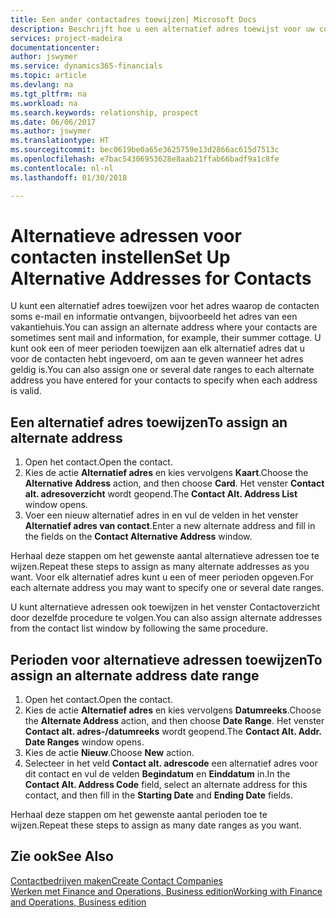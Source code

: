 ```yaml
---
title: Een ander contactadres toewijzen| Microsoft Docs
description: Beschrijft hoe u een alternatief adres toewijst voor uw contactpersonen of prospects, waar ze soms informatie toegestuurd krijgen.
services: project-madeira
documentationcenter: 
author: jswymer
ms.service: dynamics365-financials
ms.topic: article
ms.devlang: na
ms.tgt_pltfrm: na
ms.workload: na
ms.search.keywords: relationship, prospect
ms.date: 06/06/2017
ms.author: jswymer
ms.translationtype: HT
ms.sourcegitcommit: bec0619be0a65e3625759e13d2866ac615d7513c
ms.openlocfilehash: e7bac54306953628e8aab21ffab66badf9a1c8fe
ms.contentlocale: nl-nl
ms.lasthandoff: 01/30/2018

---
```

# <a name="set-up-alternative-addresses-for-contacts"></a><span data-ttu-id="17ad2-103">Alternatieve adressen voor contacten instellen</span><span class="sxs-lookup"><span data-stu-id="17ad2-103">Set Up Alternative Addresses for Contacts</span></span>
<span data-ttu-id="17ad2-104">U kunt een alternatief adres toewijzen voor het adres waarop de contacten soms e-mail en informatie ontvangen, bijvoorbeeld het adres van een vakantiehuis.</span><span class="sxs-lookup"><span data-stu-id="17ad2-104">You can assign an alternate address where your contacts are sometimes sent mail and information, for example, their summer cottage.</span></span> <span data-ttu-id="17ad2-105">U kunt ook een of meer perioden toewijzen aan elk alternatief adres dat u voor de contacten hebt ingevoerd, om aan te geven wanneer het adres geldig is.</span><span class="sxs-lookup"><span data-stu-id="17ad2-105">You can also assign one or several date ranges to each alternate address you have entered for your contacts to specify when each address is valid.</span></span>

## <a name="to-assign-an-alternate-address"></a><span data-ttu-id="17ad2-106">Een alternatief adres toewijzen</span><span class="sxs-lookup"><span data-stu-id="17ad2-106">To assign an alternate address</span></span>
1. <span data-ttu-id="17ad2-107">Open het contact.</span><span class="sxs-lookup"><span data-stu-id="17ad2-107">Open the contact.</span></span>
2. <span data-ttu-id="17ad2-108">Kies de actie **Alternatief adres** en kies vervolgens **Kaart**.</span><span class="sxs-lookup"><span data-stu-id="17ad2-108">Choose the **Alternative Address** action, and then choose **Card**.</span></span> <span data-ttu-id="17ad2-109">Het venster **Contact alt. adresoverzicht** wordt geopend.</span><span class="sxs-lookup"><span data-stu-id="17ad2-109">The **Contact Alt. Address List** window opens.</span></span>
3. <span data-ttu-id="17ad2-110">Voer een nieuw alternatief adres in en vul de velden in het venster **Alternatief adres van contact**.</span><span class="sxs-lookup"><span data-stu-id="17ad2-110">Enter a new alternate address and fill in the fields on the **Contact Alternative Address** window.</span></span>

<span data-ttu-id="17ad2-111">Herhaal deze stappen om het gewenste aantal alternatieve adressen toe te wijzen.</span><span class="sxs-lookup"><span data-stu-id="17ad2-111">Repeat these steps to assign as many alternate addresses as you want.</span></span> <span data-ttu-id="17ad2-112">Voor elk alternatief adres kunt u een of meer perioden opgeven.</span><span class="sxs-lookup"><span data-stu-id="17ad2-112">For each alternate address you may want to specify one or several date ranges.</span></span>

<span data-ttu-id="17ad2-113">U kunt alternatieve adressen ook toewijzen in het venster Contactoverzicht door dezelfde procedure te volgen.</span><span class="sxs-lookup"><span data-stu-id="17ad2-113">You can also assign alternate addresses from the contact list window by following the same procedure.</span></span>

## <a name="to-assign-an-alternate-address-date-range"></a><span data-ttu-id="17ad2-114">Perioden voor alternatieve adressen toewijzen</span><span class="sxs-lookup"><span data-stu-id="17ad2-114">To assign an alternate address date range</span></span>
1. <span data-ttu-id="17ad2-115">Open het contact.</span><span class="sxs-lookup"><span data-stu-id="17ad2-115">Open the contact.</span></span>
2. <span data-ttu-id="17ad2-116">Kies de actie **Alternatief adres** en kies vervolgens **Datumreeks**.</span><span class="sxs-lookup"><span data-stu-id="17ad2-116">Choose the **Alternate Address** action, and then choose **Date Range**.</span></span> <span data-ttu-id="17ad2-117">Het venster **Contact alt. adres-/datumreeks** wordt geopend.</span><span class="sxs-lookup"><span data-stu-id="17ad2-117">The **Contact Alt. Addr. Date Ranges** window opens.</span></span>
3. <span data-ttu-id="17ad2-118">Kies de actie **Nieuw**.</span><span class="sxs-lookup"><span data-stu-id="17ad2-118">Choose **New** action.</span></span>
4. <span data-ttu-id="17ad2-119">Selecteer in het veld **Contact alt. adrescode** een alternatief adres voor dit contact en vul de velden **Begindatum** en **Einddatum** in.</span><span class="sxs-lookup"><span data-stu-id="17ad2-119">In the **Contact Alt. Address Code** field, select an alternate address for this contact, and then fill in the **Starting Date** and **Ending Date** fields.</span></span>

<span data-ttu-id="17ad2-120">Herhaal deze stappen om het gewenste aantal perioden toe te wijzen.</span><span class="sxs-lookup"><span data-stu-id="17ad2-120">Repeat these steps to assign as many date ranges as you want.</span></span>

## <a name="see-also"></a><span data-ttu-id="17ad2-121">Zie ook</span><span class="sxs-lookup"><span data-stu-id="17ad2-121">See Also</span></span>
[<span data-ttu-id="17ad2-122">Contactbedrijven maken</span><span class="sxs-lookup"><span data-stu-id="17ad2-122">Create Contact Companies</span></span>](marketing-create-contact-companies.md)  
[<span data-ttu-id="17ad2-123">Werken met Finance and Operations, Business edition</span><span class="sxs-lookup"><span data-stu-id="17ad2-123">Working with Finance and Operations, Business edition</span></span>](ui-work-product.md)

